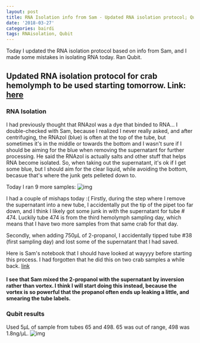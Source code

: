 ```yaml
---
layout: post
title: RNA Isolation info from Sam - Updated RNA isolation protocol; Qubit
date: '2018-03-27'
categories: bairdi
tags: RNAisolation, Qubit
---
```

Today I updated the RNA isolation protocol based on info from Sam, and I made some mistakes in isolating RNA today. Ran Qubit. 

## Updated RNA isolation protocol for crab hemolymph to be used starting tomorrow. Link: [here](https://github.com/grace-ac/project-crab/blob/master/protocols/RNA-isolation.md)

### RNA Isolation

I had previously thought that RNAzol was a dye that binded to RNA... I double-checked with Sam, because I realized I never really asked, and after centrifuging, the RNAzol (blue) is often at the top of the tube, but sometimes it's in the middle or towards the bottom and I wasn't sure if I should be aiming for the blue when removing the supernatant for further processing. He said the RNAzol is actually salts and other stuff that helps RNA become isolated. So, when taking out the supernatant, it's ok if I get some blue, but I should aim for the clear liquid, while avoiding the bottom, becasue that's where the junk gets pelleted down to.

Today I ran 9 more samples:
![img](http://owl.fish.washington.edu/scaphapoda/grace/Crab-project/RNA-isolation-third-batch.png)


I had a couple of mishaps today :(
Firstly, during the step where I remove the supernatant into a new tube, I accidentally put the tip of the pipet too far down, and I think I likely got some junk in with the supernatant for tube # 474. Luckily tube 474 is from the third hemolymph sampling day, which means that I have two more samples from that same crab for that day. 

Secondly, when adding 750µL of 2-propanol, I accidentally tipped tube #38 (first sampling day) and lost some of the supernatant that I had saved. 

Here is Sam's notebook that I should have looked at wayyyy before starting this process. I had forgotten that he did this on two crab samples a while back.
[link](http://onsnetwork.org/kubu4/category/tanner-crab-rnaseq/)

#### I see that Sam mixed the 2-propanol with the supernatant by inversion rather than vortex. I think I will start doing this instead, because the vortex is so powerful that the propanol often ends up leaking a little, and smearing the tube labels. 

### Qubit results

Used 5µL of sample from tubes 65 and 498. 65 was out of range, 498 was 1.8ng/µL.
![img](http://owl.fish.washington.edu/scaphapoda/grace/Crab-project/Qubit/Qubit-third-batch.png)

